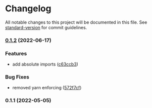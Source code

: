 # Changelog

All notable changes to this project will be documented in this file. See [standard-version](https://github.com/conventional-changelog/standard-version) for commit guidelines.

### [0.1.2](https://github.com/Zalisoft/nextjs-template/compare/v0.1.1...v0.1.2) (2022-06-17)


### Features

* add absolute imports ([c63ccb3](https://github.com/Zalisoft/nextjs-template/commit/c63ccb3c1087fd8f65420c185c952c0c7fc5f288))


### Bug Fixes

* removed yarn enforcing ([572f7cf](https://github.com/Zalisoft/nextjs-template/commit/572f7cf8f5bd3de9606e16563ee8977fcd0a56ab))

### 0.1.1 (2022-05-05)
